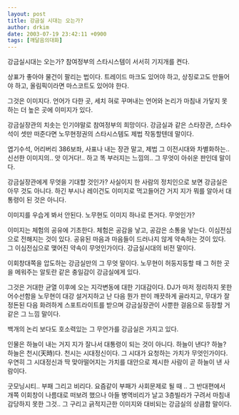 ```yaml
---
layout: post
title: 강금실 시대는 오는가?
author: drkim
date: 2003-07-19 23:42:11 +0900
tags: [깨달음의대화]
---
```

강금실시대는 오는가? 참여정부의 스타시스템이 서서히 기지개를 켠다.

상표가 좋아야 물건이 팔리는 법이다. 트레이드 마크도 있어야 하고, 상징로고도 만들어야 하고, 올림픽이라면 마스코트도 있어야 한다. 

그것은 이미지다. 언어가 다한 곳, 세치 혀로 꾸며내는 언어와 논리가 마침내 가닿지 못하는 더 높은 곳에 이미지가 있다. 

강금실장관의 치솟는 인기야말로 참여정부의 희망이다. 강금실과 같은 스타장관, 스타수석이 셋만 떠준다면 노무현정권의 스타시스템도 제법 작동할텐데 말이다. 

엽기수석, 어리버리 386보좌, 사표나 내는 장관 말고, 제법 그 이전시대와 차별화하는.. 신선한 이미지의.. 앗 이거다!.. 하고 똑 부러지는 느낌의.. 그 무엇이 아쉬운 판인데 말이다.

강금실장관에게 무엇을 기대할 것인가? 사실이지 한 사람의 정치인으로 보면 강금실은 아무 것도 아니다. 하긴 부시나 레이건도 이미지로 먹고들어간 거지 지가 뭐를 알아서 대통령이 된 것은 아니다. 

이미지를 우습게 봐서 안된다. 노무현도 이미지 하나로 뜬거다. 무엇인가? 

이미지는 체험의 공유에 기초한다. 체험은 공감을 낳고, 공감은 소통을 낳는다. 이심전심으로 전해지는 것이 있다. 공유된 마음과 마음들이 드러나지 않게 약속하는 것이 있다. 그 이심전심으로 맺어진 약속이 무엇인가이다. 강금실시대의 비전 말이다. 

이회창대쪽을 압도하는 강금실만의 그 무엇 말이다. 노무현이 허둥지둥할 때 그 허한 곳을 메워주는 알토란 같은 충일감이 강금실에게 있다. 

그것은 거대한 균열 이후에 오는 지각변동에 대한 기대감이다. DJ가 마저 정리하지 못한 어수선함을 노무현이 대강 설거지하고 난 다음 뭔가 판이 깨끗하게 골라지고, 무대가 잘 정돈된 다음 화려하게 스포트라이트를 받으며 강금실장관이 사뿐한 걸음으로 등장할 거 같은 그 느낌 말이다. 

백개의 논리 보다도 호소력있는 그 무언가를 강금실은 가지고 있다. 

인물은 하늘이 내는 거지 지가 잘나서 대통령이 되는 것이 아니다. 하늘이 낸다? 하늘? 하늘은 천시(天時)다. 천시는 시대정신이다. 그 시대가 요청하는 가치가 무엇인가이다. 우연히 그 시대정신과 딱 맞아떨어지는 가치를 대안으로 제시한 사람이 곧 하늘이 낸 사람이다. 

굿모닝시티.. 부패 그리고 비리다. 요즘같이 부패가 사회문제로 될 때 .. 그 반대편에서 개쪽 이회창이 나름대로 떠보려 했으나 아들 병역비리가 날고 3층빌라가 구려서 마침내 감당하지 못한 그것.. 그 구리고 긁적지근한 이미지와 대비되는 강금실의 상큼함 말이다.